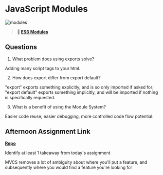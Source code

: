 # JavaScript Modules

![modules](https://bcw.blob.core.windows.net/public/img/1015719031845190)

> **📖 [ES6 Modules](https://codeworksacademy.com/fs-student-guide/resources/wk3/01-Modules)**

## Questions

1. What problem does using exports solve?

Adding many script tags to your html.

2. How does export differ from export default?

"export" exports something explicitly, and is so only imported if asked for; "export default" exports something implicitly, and will be imported if nothing is specifically requested. 

3. What is a benefit of using the Module System?

Easier code reuse, easier debugging, more controlled code flow potential.

## Afternoon Assignment Link

**[Repo](https://github.com/JWagstaff-Leon/codeworks_w3d1)**

Identify at least 1 takeaway from today's assignment

MVCS removes a lot of ambiguity about where you'll put a feature, and subsequently where you would find a feature you're looking for